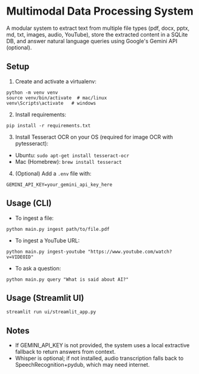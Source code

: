 # Multimodal Data Processing System

A modular system to extract text from multiple file types (pdf, docx, pptx, md, txt, images, audio, YouTube),
store the extracted content in a SQLite DB, and answer natural language queries using Google's Gemini API (optional).

## Setup
1. Create and activate a virtualenv:
```
python -m venv venv
source venv/bin/activate  # mac/linux
venv\Scripts\activate   # windows
```
2. Install requirements:
```
pip install -r requirements.txt
```
3. Install Tesseract OCR on your OS (required for image OCR with pytesseract):
- Ubuntu: `sudo apt-get install tesseract-ocr`
- Mac (Homebrew): `brew install tesseract`

4. (Optional) Add a `.env` file with:
```
GEMINI_API_KEY=your_gemini_api_key_here
```

## Usage (CLI)
- To ingest a file:
```
python main.py ingest path/to/file.pdf
```
- To ingest a YouTube URL:
```
python main.py ingest-youtube "https://www.youtube.com/watch?v=VIDEOID"
```
- To ask a question:
```
python main.py query "What is said about AI?"
```

## Usage (Streamlit UI)
```
streamlit run ui/streamlit_app.py
```

## Notes
- If GEMINI_API_KEY is not provided, the system uses a local extractive fallback to return answers from context.
- Whisper is optional; if not installed, audio transcription falls back to SpeechRecognition+pydub, which may need internet.
